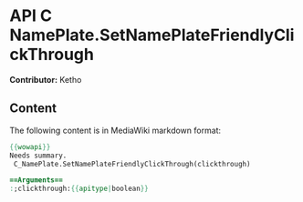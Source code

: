 # API C NamePlate.SetNamePlateFriendlyClickThrough

**Contributor:** Ketho

## Content

The following content is in MediaWiki markdown format:

```mediawiki
{{wowapi}}
Needs summary.
 C_NamePlate.SetNamePlateFriendlyClickThrough(clickthrough)

==Arguments==
:;clickthrough:{{apitype|boolean}}
```